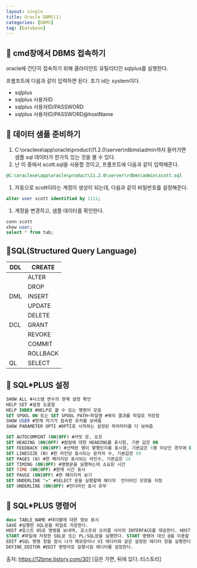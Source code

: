 ```yaml
---
layout: single
title: Oracle DBMS(1)
categories: [DBMS]
tag: [Database]
---
```




## 📖 cmd창에서 DBMS 접속하기

oracle에 간단히 접속하기 위해 클라이언트 유틸리티인 sqlplus를 실행한다. 

프롬프트에 다음과 같이 입력하면 된다. 초기 id는 system이다.

- sqlplus
- sqlplus  사용자ID
- sqlplus  사용자ID/PASSWORD
- sqlplus  사용자ID/PASSWORD@hostName

## 📖 데이터 샘플 준비하기

1. C:\oraclexe\app\oracle\product\11.2.0\server\rdbms\admin까지 들어가면 샘플 sql 데이터가 한가득 있는 것을 볼 수 있다.
2. 난 이 중에서 scott.sql을 사용할 것이고, 프롬프트에 다음과 같이 입력해준다. 

```sql
@C:\oraclexe\app\oracle\product\11.2.0\server\rdbms\admin\scott.sql
```

1. 자동으로 scott이라는 계정이 생성이 되는데, 다음과 같이 비밀번호를 설정해준다.

```sql
alter user scott identified by 1111;
```

1. 계정을 변경하고, 샘플 데이터를 확인한다.

```sql
conn scott
show user;
select * from tab;
```

## 📖SQL(Structured Query Language)

| DDL | CREATE |
| --- | --- |
|  | ALTER |
|  | DROP |
| DML | INSERT |
|  | UPDATE |
|  | DELETE |
| DCL | GRANT |
|  | REVOKE |
|  | COMMIT |
|  | ROLLBACK |
| QL | SELECT |

## 📖 SQL*PLUS 설정

```sql
SHOW ALL #시스템 변수의 현재 설정 확인
HELP SET #설정 도움말
HELP INDEX #HELP로 볼 수 있는 명령어 모음
SET SPOOL ON 또는 SET SPOOL PATH+파일명 #쿼리 결과를 파일로 저장함
SHOW USER #현재 자기가 접속한 유저를 보여줌
SHOW PARAMETER OPTI #OPTI로 시작하는 설정된 파라미터를 다 보여줌

SET AUTOCOMMINT (ON|OFF) #커밋 온, 오프
SET HEADING (ON|OFF) #칼럼에 대한 HEADING를 표시함, 기본 값은 ON
SET FEEDBACK (ON|OFF) #선택된 행이 몇행인지를 표시함, 기본값은 6행 이상인 경우에 ON
SET LINESIZE (N) #한 라인당 표시되는 문자의 수, 기본값은 80 
SET PAGES (N) #한 페이지당 표시되는 라인수, 기본값은 24 
SET TIMING (ON|OFF) #명령문을 실행하는데 소요된 시간
SET TIME (ON|OFF) #현재 시간 표시
SET PAUSE (ON|OFF) #한 페이지씩 보기
SET UNDERLINE "=" #SELECT 문을 실행할때 헤더의  언더라인 모양을 지정
SET UNDERLINE (ON|OFF) #언더라인 표시 유무
```

## 📖 SQL*PLUS 명령어

```sql
desc TABLE_NAME #테이블에 대한 정보 표시
SAVE #실행한 SQL문을 파일로 저장한다.
HOST #호스트 OS로 명령을 보내며, 호스트와 오라클 사이의 INTERFACE를 제공한다. HOST 명령어 대신 !를 이용할 수 있다.
START #파일에 저장한 SQL문 또는 PL/SQL문을 실행한다. START 명령어 대신 @을 이용할 수 있다.
EDIT #SQL 명령 창을 잠시 나가 메모장이나 VI 에디터와 같은 설정된 에디터 창을 실행한다.
DEFINE_EDITOR #EDIT 명령어로 실행시킬 에디터를 설정한다.
```

출처: https://12bme.tistory.com/301 [길은 가면, 뒤에 있다.:티스토리]